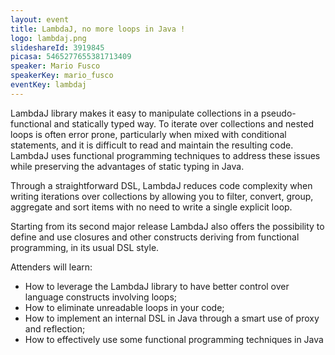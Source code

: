 ```yaml
---
layout: event
title: LambdaJ, no more loops in Java !
logo: lambdaj.png
slideshareId: 3919845
picasa: 5465277655381713409
speaker: Mario Fusco
speakerKey: mario_fusco
eventKey: lambdaj
---
```


LambdaJ library makes it easy to manipulate collections in a pseudo-functional and statically typed way. To iterate over collections and nested loops is often error prone, particularly when mixed with conditional statements, and it is difficult to read and maintain the resulting code. LambdaJ uses functional programming techniques to address these issues while preserving the advantages of static typing in Java.

Through a straightforward DSL, LambdaJ reduces code complexity when writing iterations over collections by allowing you to filter, convert, group, aggregate and sort items with no need to write a single explicit loop.

Starting from its second major release LambdaJ also offers the possibility to define and use closures and other constructs deriving from functional programming, in its usual DSL style.

Attenders will learn:
* How to leverage the LambdaJ library to have better control over language constructs involving loops;
* How to eliminate unreadable loops in your code;
* How to implement an internal DSL in Java through a smart use of proxy and reflection;
* How to effectively use some functional programming techniques in Java